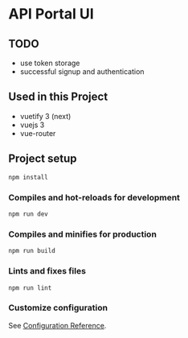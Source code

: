 # API Portal UI

## TODO

* use token storage
* successful signup and authentication

## Used in this Project

* vuetify 3 (next)
* vuejs 3
* vue-router

## Project setup

```
npm install
```

### Compiles and hot-reloads for development

```
npm run dev
```

### Compiles and minifies for production

```
npm run build
```

### Lints and fixes files

```
npm run lint
```

### Customize configuration

See [Configuration Reference](https://vitejs.dev/config/).
